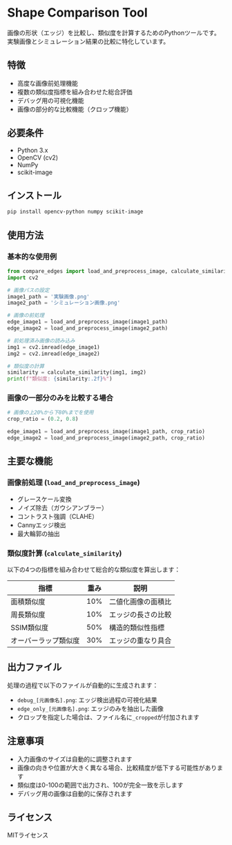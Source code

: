 # Shape Comparison Tool

画像の形状（エッジ）を比較し、類似度を計算するためのPythonツールです。実験画像とシミュレーション結果の比較に特化しています。

## 特徴

- 高度な画像前処理機能
- 複数の類似度指標を組み合わせた総合評価
- デバッグ用の可視化機能
- 画像の部分的な比較機能（クロップ機能）

## 必要条件

- Python 3.x
- OpenCV (cv2)
- NumPy
- scikit-image

## インストール

```bash
pip install opencv-python numpy scikit-image
```

## 使用方法

### 基本的な使用例

```python
from compare_edges import load_and_preprocess_image, calculate_similarity
import cv2

# 画像パスの設定
image1_path = '実験画像.png'
image2_path = 'シミュレーション画像.png'

# 画像の前処理
edge_image1 = load_and_preprocess_image(image1_path)
edge_image2 = load_and_preprocess_image(image2_path)

# 前処理済み画像の読み込み
img1 = cv2.imread(edge_image1)
img2 = cv2.imread(edge_image2)

# 類似度の計算
similarity = calculate_similarity(img1, img2)
print(f"類似度: {similarity:.2f}%")
```

### 画像の一部分のみを比較する場合

```python
# 画像の上20%から下80%までを使用
crop_ratio = (0.2, 0.8)

edge_image1 = load_and_preprocess_image(image1_path, crop_ratio)
edge_image2 = load_and_preprocess_image(image2_path, crop_ratio)
```

## 主要な機能

### 画像前処理 (`load_and_preprocess_image`)
- グレースケール変換
- ノイズ除去（ガウシアンブラー）
- コントラスト強調（CLAHE）
- Cannyエッジ検出
- 最大輪郭の抽出

### 類似度計算 (`calculate_similarity`)
以下の4つの指標を組み合わせて総合的な類似度を算出します：

| 指標 | 重み | 説明 |
|------|------|------|
| 面積類似度 | 10% | 二値化画像の面積比 |
| 周長類似度 | 10% | エッジの長さの比較 |
| SSIM類似度 | 50% | 構造的類似性指標 |
| オーバーラップ類似度 | 30% | エッジの重なり具合 |

## 出力ファイル

処理の過程で以下のファイルが自動的に生成されます：

- `debug_[元画像名].png`: エッジ検出過程の可視化結果
- `edge_only_[元画像名].png`: エッジのみを抽出した画像
- クロップを指定した場合は、ファイル名に`_cropped`が付加されます

## 注意事項

- 入力画像のサイズは自動的に調整されます
- 画像の向きや位置が大きく異なる場合、比較精度が低下する可能性があります
- 類似度は0-100の範囲で出力され、100が完全一致を示します
- デバッグ用の画像は自動的に保存されます

## ライセンス

MITライセンス
